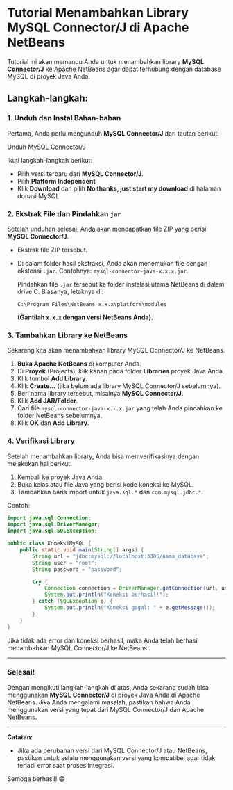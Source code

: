 
# Tutorial Menambahkan Library MySQL Connector/J di Apache NetBeans

Tutorial ini akan memandu Anda untuk menambahkan library **MySQL Connector/J** ke Apache NetBeans agar dapat terhubung dengan database MySQL di proyek Java Anda.

## Langkah-langkah:

### 1. Unduh dan Instal Bahan-bahan

Pertama, Anda perlu mengunduh **MySQL Connector/J** dari tautan berikut:

[Unduh MySQL Connector/J](https://dev.mysql.com/downloads/connector/j/)

Ikuti langkah-langkah berikut:

- Pilih versi terbaru dari **MySQL Connector/J**.
- Pilih **Platform Independent**
- Klik **Download** dan pilih **No thanks, just start my download** di halaman donasi MySQL.

### 2. Ekstrak File dan Pindahkan `jar`

Setelah unduhan selesai, Anda akan mendapatkan file ZIP yang berisi **MySQL Connector/J**.

- Ekstrak file ZIP tersebut.
- Di dalam folder hasil ekstraksi, Anda akan menemukan file dengan ekstensi `.jar`. Contohnya: `mysql-connector-java-x.x.x.jar`.

  Pindahkan file `.jar` tersebut ke folder instalasi utama NetBeans di dalam drive C. Biasanya, letaknya di:

  ```
  C:\Program Files\NetBeans x.x.x\platform\modules
  ```
  **(Gantilah `x.x.x` dengan versi NetBeans Anda).**

### 3. Tambahkan Library ke NetBeans

Sekarang kita akan menambahkan library MySQL Connector/J ke NetBeans.

1. **Buka Apache NetBeans** di komputer Anda.
2. Di **Proyek** (Projects), klik kanan pada folder **Libraries** proyek Java Anda.
3. Klik tombol **Add Library**.
4. Klik **Create...** (jika belum ada library MySQL Connector/J sebelumnya).
5. Beri nama library tersebut, misalnya **MySQL Connector/J**.
6. Klik **Add JAR/Folder**.
7. Cari file `mysql-connector-java-x.x.x.jar` yang telah Anda pindahkan ke folder NetBeans sebelumnya.
8. Klik **OK** dan **Add Library**.

### 4. Verifikasi Library

Setelah menambahkan library, Anda bisa memverifikasinya dengan melakukan hal berikut:

1. Kembali ke proyek Java Anda.
2. Buka kelas atau file Java yang berisi kode koneksi ke MySQL.
3. Tambahkan baris import untuk `java.sql.*` dan `com.mysql.jdbc.*`.

Contoh:
```java
import java.sql.Connection;
import java.sql.DriverManager;
import java.sql.SQLException;

public class KoneksiMySQL {
    public static void main(String[] args) {
        String url = "jdbc:mysql://localhost:3306/nama_database";
        String user = "root";
        String password = "password";

        try {
            Connection connection = DriverManager.getConnection(url, user, password);
            System.out.println("Koneksi berhasil!");
        } catch (SQLException e) {
            System.out.println("Koneksi gagal: " + e.getMessage());
        }
    }
}
```

Jika tidak ada error dan koneksi berhasil, maka Anda telah berhasil menambahkan MySQL Connector/J ke NetBeans.

---

### Selesai!

Dengan mengikuti langkah-langkah di atas, Anda sekarang sudah bisa menggunakan **MySQL Connector/J** di proyek Java Anda di Apache NetBeans. Jika Anda mengalami masalah, pastikan bahwa Anda menggunakan versi yang tepat dari MySQL Connector/J dan Apache NetBeans.

---

**Catatan:**
- Jika ada perubahan versi dari MySQL Connector/J atau NetBeans, pastikan untuk selalu menggunakan versi yang kompatibel agar tidak terjadi error saat proses integrasi.

Semoga berhasil! 😄

